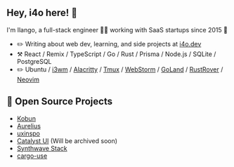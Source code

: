 ## Hey, i4o here! :wave:

I'm Ilango, a full-stack engineer 👨‍💻 working with SaaS startups since 2015 🚀

-   :pencil2: Writing about web dev, learning, and side projects at [i4o.dev](https://i4o.dev)
-   :hammer_and_pick: React / Remix / TypeScript / Go / Rust / Prisma / Node.js / SQLite / PostgreSQL
-   :pencil2: Ubuntu / [i3wm](https://i3wm.org/) / [Alacritty](https://alacritty.org/) / [Tmux](https://github.com/tmux/tmux) / [WebStorm](https://www.jetbrains.com/webstorm/) / [GoLand](https://www.jetbrains.com/go/) / [RustRover](https://www.jetbrains.com/rust/) / [Neovim](https://neovim.io/)

## :seedling: Open Source Projects

- [Kobun](https://github.com/aureliushq/kobun)
- [Aurelius](https://aurelius.ink/)
- [uxinspo](https://uxinspo.site/)
- [Catalyst UI](https://catalyst-ui.netlify.app/) (Will be archived soon)
- [Synthwave Stack](https://synthwave-stack.fly.dev/)
- [cargo-use](https://github.com/i4o-dev/cargo-use)
